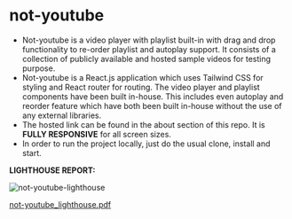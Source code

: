 # not-youtube

<ul>
  <li>Not-youtube is a video player with playlist built-in with drag and drop functionality to re-order playlist and autoplay support. It consists of a collection of publicly available and hosted sample videos for testing purpose.</li>
  <li>Not-youtube is a React.js application which uses Tailwind CSS for styling and React router for routing. The video player and playlist components have been built in-house. This includes even autoplay and reorder feature which have both been built in-house without the use of any external libraries.</li>
  <li>The hosted link can be found in the about section of this repo. It is <b>FULLY RESPONSIVE</b> for all screen sizes.</li>
  <li>In order to run the project locally, just do the usual clone, install and start.</li>
  
</ul>

<b>LIGHTHOUSE REPORT:</b>

![not-youtube-lighthouse](https://github.com/advp7/not-youtube/assets/74961963/5e177e83-56a1-4ebb-8593-ab3e7db35d76)


[not-youtube_lighthouse.pdf](https://github.com/advp7/not-youtube/files/14320030/not-youtube_lighthouse.pdf)
